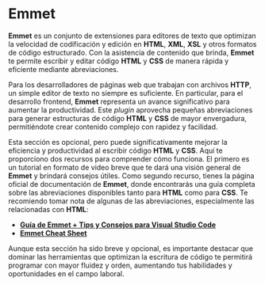 # Emmet

**Emmet** es un conjunto de extensiones para editores de texto que optimizan la velocidad de codificación y edición en **HTML**, **XML**, **XSL** y otros formatos de código estructurado. Con la asistencia de contenido que brinda, **Emmet** te permite escribir y editar código **HTML** y **CSS** de manera rápida y eficiente mediante abreviaciones.

Para los desarrolladores de páginas web que trabajan con archivos **HTTP**, un simple editor de texto no siempre es suficiente. En particular, para el desarrollo frontend, **Emmet** representa un avance significativo para aumentar la productividad. Este _plugin_ aprovecha pequeñas abreviaciones para generar estructuras de código **HTML** y **CSS** de mayor envergadura, permitiéndote crear contenido complejo con rapidez y facilidad.

Esta sección es opcional, pero puede significativamente mejorar la eficiencia y productividad al escribir código **HTML** y **CSS**. Aquí te proporciono dos recursos para comprender cómo funciona. El primero es un tutorial en formato de video breve que te dará una visión general de **Emmet** y brindará consejos útiles. Como segundo recurso, tienes la página oficial de documentación de **Emmet**, donde encontrarás una guía completa sobre las abreviaciones disponibles tanto para **HTML** como para **CSS**. Te recomiendo tomar nota de algunas de las abreviaciones, especialmente las relacionadas con **HTML**:

-   **[Guía de Emmet + Tips y Consejos para Visual Studio Code](https://www.youtube.com/watch?v=71XPXr7Tf-Y)**
-   **[Emmet Cheat Sheet](https://docs.emmet.io/cheat-sheet/)**

Aunque esta sección ha sido breve y opcional, es importante destacar que dominar las herramientas que optimizan la escritura de código te permitirá programar con mayor fluidez y orden, aumentando tus habilidades y oportunidades en el campo laboral.
